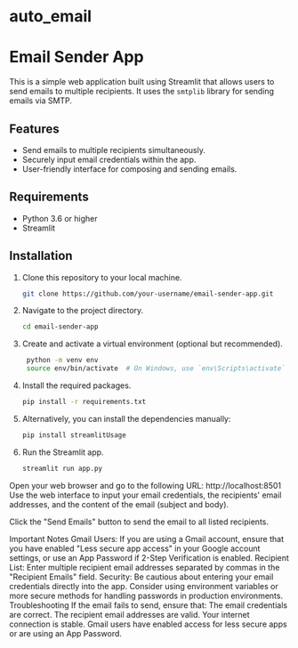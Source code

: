 # auto_email
# Email Sender App

This is a simple web application built using Streamlit that allows users to send emails to multiple recipients. It uses the `smtplib` library for sending emails via SMTP.

## Features

- Send emails to multiple recipients simultaneously.
- Securely input email credentials within the app.
- User-friendly interface for composing and sending emails.

## Requirements

- Python 3.6 or higher
- Streamlit

## Installation

1. Clone this repository to your local machine.

   ```bash
   git clone https://github.com/your-username/email-sender-app.git
2. Navigate to the project directory.

   ```bash
   cd email-sender-app
3. Create and activate a virtual environment (optional but recommended).
   ```bash
    python -m venv env
    source env/bin/activate  # On Windows, use `env\Scripts\activate`
4. Install the required packages.
    ```bash
    pip install -r requirements.txt
5. Alternatively, you can install the dependencies manually:
   ```bash
   pip install streamlitUsage
6. Run the Streamlit app.
    ```bash
    streamlit run app.py
    
Open your web browser and go to the following URL:
http://localhost:8501
Use the web interface to input your email credentials, the recipients' email addresses, and the content of the email (subject and body).

Click the "Send Emails" button to send the email to all listed recipients.

Important Notes
Gmail Users: If you are using a Gmail account, ensure that you have enabled "Less secure app access" in your Google account settings, or use an App Password if 2-Step Verification is enabled.
Recipient List: Enter multiple recipient email addresses separated by commas in the "Recipient Emails" field.
Security: Be cautious about entering your email credentials directly into the app. Consider using environment variables or more secure methods for handling passwords in production environments.
Troubleshooting
If the email fails to send, ensure that:
The email credentials are correct.
The recipient email addresses are valid.
Your internet connection is stable.
Gmail users have enabled access for less secure apps or are using an App Password.
